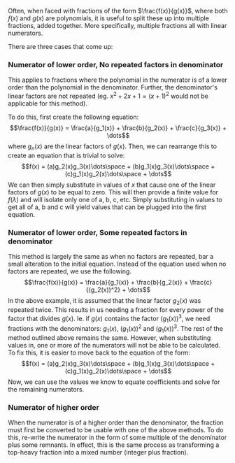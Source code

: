 Often, when faced with fractions of the form  $\frac{f(x)}{g(x)}$, where both $f(x)$ and $g(x)$ are polynomials, it is useful to split these up into multiple fractions, added together. More specifically, multiple fractions all with linear numerators.

There are three cases that come up:
### Numerator of lower order, No repeated factors in denominator
This applies to fractions where the polynomial in the numerator is of a lower order than the polynomial in the denominator. Further, the denominator's linear factors are not repeated (eg. $x^2 + 2x + 1 = (x+1)^2$ would not be applicable for this method).

To do this, first create the following equation:
$$\frac{f(x)}{g(x)} = \frac{a}{g_1(x)} + \frac{b}{g_2(x)} + \frac{c}{g_3(x)} + \dots$$
where $g_n(x)$ are the linear factors of $g(x)$.
Then, we can rearrange this to create an equation that is trivial to solve:
$$f(x) = (a)g_2(x)g_3(x)\dots\space + (b)g_1(x)g_3(x)\dots\space + (c)g_1(x)g_2(x)\dots\space + \dots$$
We can then simply substitute in values of $x$ that cause one of the linear factors of $g(x)$ to be equal to zero. This will then provide a finite value for $f(\lambda)$ and will isolate only one of a, b, c, etc.
Simply substituting in values to get all of a, b and c will yield values that can be plugged into the first equation.
### Numerator of lower order, Some repeated factors in denominator
This method is largely the same as when no factors are repeated, bar a small alteration to the initial equation. Instead of the equation used when no factors are repeated, we use the following.
$$\frac{f(x)}{g(x)} = \frac{a}{g_1(x)} + \frac{b}{g_2(x)} + \frac{c}{(g_2(x))^2} + \dots$$
In the above example, it is assumed that the linear factor $g_2(x)$ was repeated twice. This results in us needing a fraction for every power of the factor that divides $g(x)$. Ie. if $g(x)$ contains the factor $(g_1(x))^3$, we need fractions with the denominators: $g_1(x)$, $(g_1(x))^2$ and $(g_1(x))^3$.
The rest of the method outlined above remains the same. However, when substituting values in, one or more of the numerators will not be able to be calculated. To fix this, it is easier to move back to the equation of the form:
$$f(x) = (a)g_2(x)g_3(x)\dots\space + (b)g_1(x)g_3(x)\dots\space + (c)g_1(x)g_2(x)\dots\space + \dots$$
Now, we can use the values we know to equate coefficients and solve for the remaining numerators.
### Numerator of higher order
When the numerator is of a higher order than the denominator, the fraction must first be converted to be usable with one of the above methods. To do this, re-write the numerator in the form of some multiple of the denominator plus some remnants. In effect, this is the same process as transforming a top-heavy fraction into a mixed number (integer plus fraction).
